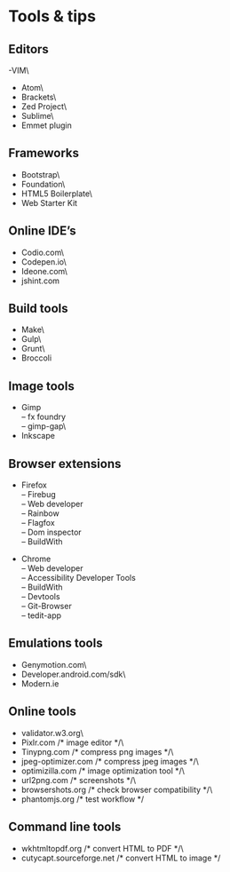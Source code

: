 # Tools & tips
Editors
-------

-VIM\
- Atom\
- Brackets\
- Zed Project\
- Sublime\
- Emmet plugin

Frameworks
----------

-   Bootstrap\
-   Foundation\
-   HTML5 Boilerplate\
-   Web Starter Kit

Online IDE’s
------------

-   Codio.com\
-   Codepen.io\
-   Ideone.com\
-   jshint.com

Build tools
-----------

-   Make\
-   Gulp\
-   Grunt\
-   Broccoli

Image tools
-----------

-   Gimp\
    – fx foundry\
    – gimp-gap\
-   Inkscape

Browser extensions
------------------

-   Firefox\
    – Firebug\
    – Web developer\
    – Rainbow\
    – Flagfox\
    – Dom inspector\
    – BuildWith

-   Chrome\
    – Web developer\
    – Accessibility Developer Tools\
    – BuildWith\
    – Devtools\
    – Git-Browser\
    – tedit-app

Emulations tools
----------------

-   Genymotion.com\
-   Developer.android.com/sdk\
-   Modern.ie

Online tools
------------

-   validator.w3.org\
-   Pixlr.com /\* image editor \*/\
-   Tinypng.com /\* compress png images \*/\
-   jpeg-optimizer.com /\* compress jpeg images \*/\
-   optimizilla.com /\* image optimization tool \*/\
-   url2png.com /\* screenshots \*/\
-   browsershots.org /\* check browser compatibility \*/\
-   phantomjs.org /\* test workflow \*/

Command line tools
------------------

-   wkhtmltopdf.org /\* convert HTML to PDF \*/\
-   cutycapt.sourceforge.net /\* convert HTML to image \*/
